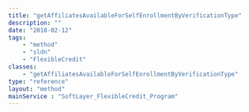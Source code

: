 ```yaml
---
title: "getAffiliatesAvailableForSelfEnrollmentByVerificationType"
description: ""
date: "2018-02-12"
tags:
    - "method"
    - "sldn"
    - "FlexibleCredit"
classes:
    - "getAffiliatesAvailableForSelfEnrollmentByVerificationType"
type: "reference"
layout: "method"
mainService : "SoftLayer_FlexibleCredit_Program"
---
```

